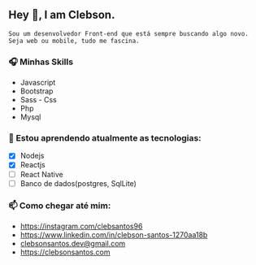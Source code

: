 ## Hey  👋, I am Clebson. 

```
Sou um desenvolvedor Front-end que está sempre buscando algo novo. Seja web ou mobile, tudo me fascina. 

```
### 🎧 Minhas Skills
- Javascript
- Bootstrap 
- Sass - Css
- Php
- Mysql
<!-- ### 🎬 Estou trabalhando atualmente como Auxliar admministrativo Junior --> 
###  💾 Estou aprendendo atualmente as tecnologias:
-  [x] Nodejs
-  [x] Reactjs
-  [ ] React Native
-  [ ] Banco de dados(postgres, SqlLite)

### 📫 Como chegar até mim:
- https://instagram.com/clebsantos96
- https://www.linkedin.com/in/clebson-santos-1270aa18b
- clebsonsantos.dev@gmail.com
- https://clebsonsantos.com






